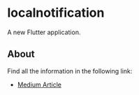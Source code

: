 # localnotification

A new Flutter application.

## About

Find all the information in the following link:

- [Medium Article](https://medium.flutterdevs.com/local-push-notification-in-flutter-763605b84985)

